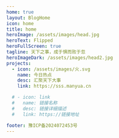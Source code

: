 ```yaml
---
home: true
layout: BlogHome
icon: home
title: home
heroImage: /assets/images/head.jpg
heroText: Flipped
heroFullScreen: true
tagline: 天下之事，成于惧而败于忽
heroImageDark: /assets/images/head2.jpg
projects:
  - icon: /assets/images/火.svg
    name: 今日热点
    desc: 汇聚天下大事
    link: https://sss.manyua.cn

  # - icon: link
  #   name: 链接名称
  #   desc: 链接详细描述
  #   link: https://链接地址

footer: 豫ICP备2024072453号 
---
```

